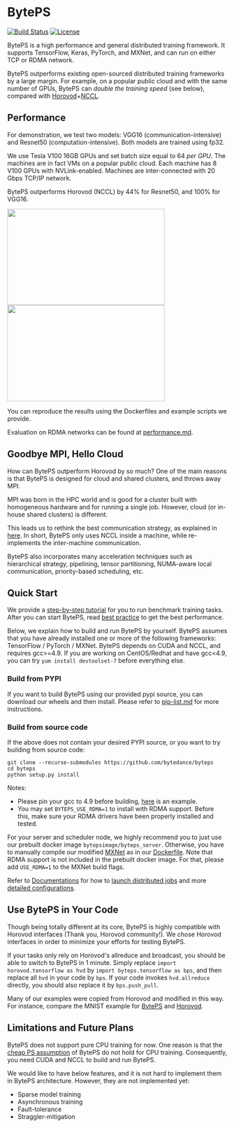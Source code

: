 # BytePS

[![Build Status](https://travis-ci.org/bytedance/byteps.svg?branch=master)](https://travis-ci.org/bytedance/byteps)
[![License](https://img.shields.io/badge/License-Apache%202.0-blue.svg)](https://opensource.org/licenses/Apache-2.0)

BytePS is a high performance and general distributed training framework. It supports TensorFlow, Keras, PyTorch, and MXNet, and can run on either TCP or RDMA network.

BytePS outperforms existing open-sourced distributed training frameworks by a large margin. For example, on a popular public cloud and with the same number of GPUs, BytePS can *double the training speed* (see below), compared with [Horovod](https://github.com/horovod/horovod)+[NCCL](https://github.com/NVIDIA/nccl).

## Performance

For demonstration, we test two models: VGG16 (communication-intensive) and Resnet50 (computation-intensive). Both models are trained using fp32.

We use Tesla V100 16GB GPUs and set batch size equal to 64 *per GPU*. The machines are in fact VMs on a popular public cloud. Each machine has 8 V100 GPUs with NVLink-enabled. Machines are inter-connected with 20 Gbps TCP/IP network.

BytePS outperforms Horovod (NCCL) by 44% for Resnet50, and 100% for VGG16.

<img src="/docs/images/perf_tcp_vgg16.png" width="360" height="220"><img src="/docs/images/perf_tcp_resnet50.png" width="360" height="220">

You can reproduce the results using the Dockerfiles and example scripts we provide.

Evaluation on RDMA networks can be found at [performance.md](docs/performance.md).

## Goodbye MPI, Hello Cloud

How can BytePS outperform Horovod by so much? One of the main reasons is that BytePS is designed for cloud and shared clusters, and throws away MPI.

MPI was born in the HPC world and is good for a cluster built with homogeneous hardware and for running a single job. However, cloud (or in-house shared clusters) is different.

This leads us to rethink the best communication strategy, as explained in [here](docs/rationale.md). In short, BytePS only uses NCCL inside a machine, while re-implements the inter-machine communication.

BytePS also incorporates many acceleration techniques such as hierarchical strategy, pipelining, tensor partitioning, NUMA-aware local communication, priority-based scheduling, etc.

## Quick Start

We provide a [step-by-step tutorial](docs/step-by-step-tutorial.md) for you to run benchmark training tasks. After you can start BytePS, read [best practice](docs/best-practice.md) to get the best performance.

Below, we explain how to build and run BytePS by yourself. BytePS assumes that you have already installed one or more of the following frameworks: TensorFlow / PyTorch / MXNet. BytePS depends on CUDA and NCCL, and requires gcc>=4.9. If you are working on CentOS/Redhat and have gcc<4.9, you can try `yum install devtoolset-7` before everything else.


### Build from PYPI 

If you want to build BytePS using our provided pypi source, you can download our wheels and then install. Please refer to [pip-list.md](docs/pip-list.md) for more instructions.

### Build from source code

If the above does not contain your desired PYPI source, or you want to try building from source code: 

```
git clone --recurse-submodules https://github.com/bytedance/byteps
cd byteps
python setup.py install
```

Notes:
- Please pin your gcc to 4.9 before building, [here](https://github.com/bytedance/byteps/blob/master/docker/Dockerfile.worker.pytorch.cu100#L123-L131) is an example.
- You may set `BYTEPS_USE_RDMA=1` to install with RDMA support. Before this, make sure your RDMA drivers have been properly installed and tested.


For your server and scheduler node, we highly recommend you to just use our prebuilt docker image `bytepsimage/byteps_server`. Otherwise, you have to manually compile our modified [MXNet](https://github.com/bytedance/incubator-mxnet) as in our [Dockerfile](docker/Dockerfile.server). Note that RDMA support is not included in the prebuilt docker image. For that, please add `USE_RDMA=1`
to the MXNet build flags.

Refer to [Documentations](docs) for how to [launch distributed jobs](docs/running.md) and more [detailed configurations](docs/env.md).

## Use BytePS in Your Code

Though being totally different at its core, BytePS is highly compatible with Horovod interfaces (Thank you, Horovod community!). We chose Horovod interfaces in order to minimize your efforts for testing BytePS.

If your tasks only rely on Horovod's allreduce and broadcast, you should be able to switch to BytePS in 1 minute. Simply replace `import horovod.tensorflow as hvd` by `import byteps.tensorflow as bps`, and then replace all `hvd` in your code by `bps`. If your code invokes `hvd.allreduce` directly, you should also replace it by `bps.push_pull`.

Many of our examples were copied from Horovod and modified in this way. For instance, compare the MNIST example for [BytePS](https://github.com/bytedance/byteps/blob/master/example/tensorflow/tensorflow_mnist.py) and [Horovod](https://github.com/horovod/horovod/blob/master/examples/tensorflow_mnist.py).

## Limitations and Future Plans

BytePS does not support pure CPU training for now. One reason is that the [cheap PS assumption](docs/rationale.md) of BytePS do not hold for CPU training. Consequently, you need CUDA and NCCL to build and run BytePS.

We would like to have below features, and it is not hard to implement them in BytePS architecture. However, they are not implemented yet:
* Sparse model training
* Asynchronous training
* Fault-tolerance
* Straggler-mitigation
